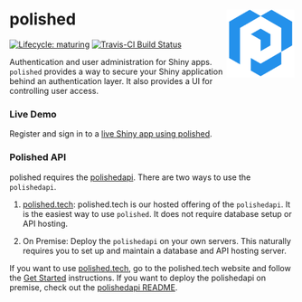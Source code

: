 # polished <img src="inst/assets/images/polished_logo_transparent.png" align="right" width="120" />

[![Lifecycle:
maturing](https://img.shields.io/badge/lifecycle-maturing-blue.svg)](https://www.tidyverse.org/lifecycle/#maturing) [![Travis-CI Build Status](https://travis-ci.org/Tychobra/polished.svg?branch=master)](https://travis-ci.org/tychobra/polished)

Authentication and user administration for Shiny apps.  `polished` provides a way to secure your Shiny application behind an authentication layer.  It also provides a UI for controlling user access. 

### Live Demo

Register and sign in to a [live Shiny app using polished](https://tychobra.shinyapps.io/polished_example_01).

### Polished API

polished requires the [polishedapi](https://github.com/Tychobra/polishedapi).  There are two ways to use the `polishedapi`.

1. [polished.tech](https://polished.tech): polished.tech is our hosted offering of the `polishedapi`.  It is the easiest way to use `polished`.  It does not require database setup or API hosting.  

2. On Premise: Deploy the `polishedapi` on your own servers.  This naturally requires you to set up and maintain a database and API hosting server.  

If you want to use [polished.tech](https://polished.tech), go to the polished.tech website and follow the [Get Started](https://polished.tech/docs/get-started) instructions.  If you want to deploy the polishedapi on premise, check out the [polishedapi README](https://github.com/Tychobra/polishedapi/blob/master/README.md).
